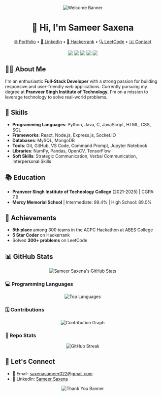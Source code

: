 <p align="center">
  <img src="https://raw.githubusercontent.com/your-username/your-repo/main/path-to-banner/banner.png" alt="Welcome Banner" />
</p>

<h1 align="center">👋 Hi, I'm Sameer Saxena</h1>

<p align="center">
  <a href="http://sameersaxenaportfolio.netlify.app/">🌐 Portfolio</a> •
  <a href="https://www.linkedin.com/in/sameer-saxena-428215218">💼 LinkedIn</a> •
  <a href="https://www.hackerrank.com/profile/2101640100230_CS">🌟 Hackerrank</a> •
  <a href="https://leetcode.com/u/Sameer__22/">🔍 LeetCode</a> •
  <a href="mailto:saxenasameer022@gmail.com">✉️ Contact</a>
</p>

<p align="center">
  <img src="https://img.shields.io/badge/-JavaScript-000000?style=flat&logo=javascript" />
  <img src="https://img.shields.io/badge/-Python-000000?style=flat&logo=python" />
  <img src="https://img.shields.io/badge/-Node.js-000000?style=flat&logo=node.js" />
  <img src="https://img.shields.io/badge/-React-000000?style=flat&logo=react" />
  <img src="https://img.shields.io/badge/-MongoDB-000000?style=flat&logo=mongodb" />
</p>

## 🧑‍💻 About Me

I'm an enthusiastic **Full-Stack Developer** with a strong passion for building responsive and user-friendly web applications. Currently pursuing my degree at **Pranveer Singh Institute of Technology**, I'm on a mission to leverage technology to solve real-world problems.

## 🚀 Skills

- **Programming Languages**: Python, Java, C, JavaScript, HTML, CSS, SQL
- **Frameworks**: React, Node.js, Express.js, Socket.IO
- **Databases**: MySQL, MongoDB
- **Tools**: Git, GitHub, VS Code, Command Prompt, Jupyter Notebook
- **Libraries**: NumPy, Pandas, OpenCV, TensorFlow
- **Soft Skills**: Strategic Communication, Verbal Communication, Interpersonal Skills

## 📚 Education

- **Pranveer Singh Institute of Technology College** (2021-2025) | CGPA: 7.9
- **Mercy Memorial School** | Intermediate: 89.4% | High School: 89.0%

## 🌟 Achievements

- **5th place** among 300 teams in the ACPC Hackathon at ABES College
- **5 Star Coder** on Hackerrank
- Solved **300+ problems** on LeetCode

## 📊 GitHub Stats

<p align="center">
  <img src="https://github-readme-stats.vercel.app/api?username=Sameer0322&show_icons=true&theme=radical" alt="Sameer Saxena's GitHub Stats" />
</p>

### 💻 Programming Languages

<p align="center">
  <img src="https://github-readme-stats.vercel.app/api/top-langs/?username=Sameer0322&layout=compact&theme=radical" alt="Top Languages" />
</p>

### 🗓️ Contributions

<p align="center">
  <img src="https://github-readme-activity-graph.cyclic.app/graph?username=Sameer0322&theme=github-compact" alt="Contribution Graph" />
</p>

### 🧩 Repo Stats

<p align="center">
  <img src="https://streak-stats.demolab.com?user=Sameer0322&theme=radical" alt="GitHub Streak" />
</p>

## 🤝 Let's Connect

- 📧 Email: [saxenasameer022@gmail.com](mailto:saxenasameer022@gmail.com)
- 💼 LinkedIn: [Sameer Saxena](https://www.linkedin.com/in/sameer-saxena-428215218)

<p align="center">
  <img src="https://raw.githubusercontent.com/your-username/your-repo/main/path-to-banner/thank-you.png" alt="Thank You Banner" />
</p>
